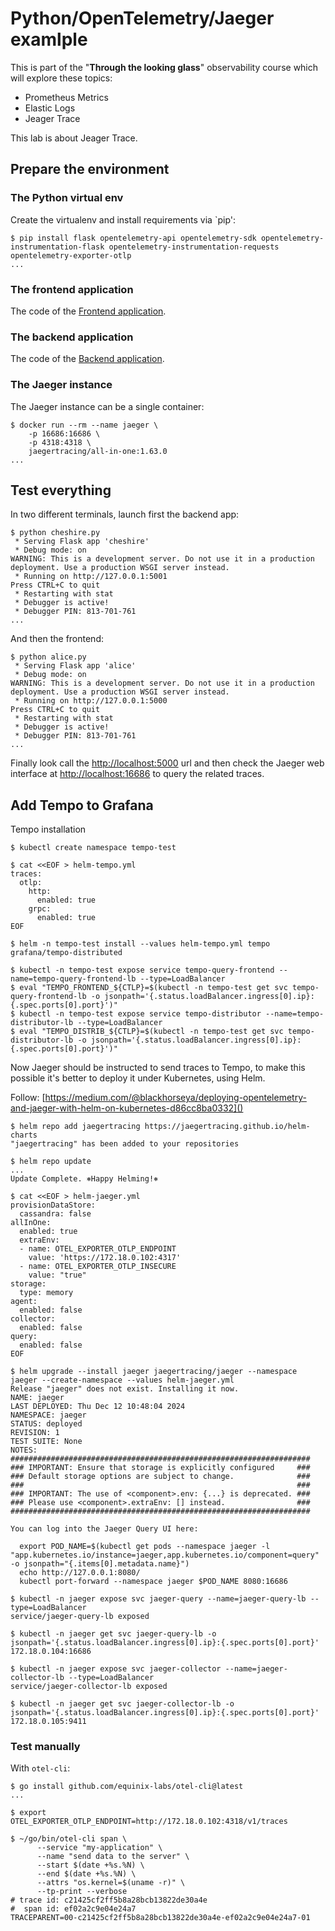 # Python/OpenTelemetry/Jaeger examlple

This is part of the "**Through the looking glass**" observability course which will
explore these topics:

- Prometheus Metrics
- Elastic Logs
- Jeager Trace

This lab is about Jeager Trace.

## Prepare the environment

### The Python virtual env

Create the virtualenv and install requirements via `pip':

```console
$ pip install flask opentelemetry-api opentelemetry-sdk opentelemetry-instrumentation-flask opentelemetry-instrumentation-requests opentelemetry-exporter-otlp
...
```

### The frontend application

The code of the [Frontend application](cheshire.py).

### The backend application

The code of the [Backend application]().

### The Jaeger instance

The Jaeger instance can be a single container:

```console
$ docker run --rm --name jaeger \
    -p 16686:16686 \
    -p 4318:4318 \
    jaegertracing/all-in-one:1.63.0
...
```

## Test everything

In two different terminals, launch first the backend app:

```console
$ python cheshire.py
 * Serving Flask app 'cheshire'
 * Debug mode: on
WARNING: This is a development server. Do not use it in a production deployment. Use a production WSGI server instead.
 * Running on http://127.0.0.1:5001
Press CTRL+C to quit
 * Restarting with stat
 * Debugger is active!
 * Debugger PIN: 813-701-761
...
```

And then the frontend:

```console
$ python alice.py
 * Serving Flask app 'alice'
 * Debug mode: on
WARNING: This is a development server. Do not use it in a production deployment. Use a production WSGI server instead.
 * Running on http://127.0.0.1:5000
Press CTRL+C to quit
 * Restarting with stat
 * Debugger is active!
 * Debugger PIN: 813-701-761
...
```

Finally look call the [http://localhost:5000](http://localhost:5000) url and
then check the Jaeger web interface at [http://localhost:16686](http://localhost:16686)
to query the related traces.

## Add Tempo to Grafana

Tempo installation

```console
$ kubectl create namespace tempo-test

$ cat <<EOF > helm-tempo.yml
traces:
  otlp:
    http:
      enabled: true
    grpc:
      enabled: true
EOF

$ helm -n tempo-test install --values helm-tempo.yml tempo grafana/tempo-distributed

$ kubectl -n tempo-test expose service tempo-query-frontend --name=tempo-query-frontend-lb --type=LoadBalancer
$ eval "TEMPO_FRONTEND_${CTLP}=$(kubectl -n tempo-test get svc tempo-query-frontend-lb -o jsonpath='{.status.loadBalancer.ingress[0].ip}:{.spec.ports[0].port}')"
$ kubectl -n tempo-test expose service tempo-distributor --name=tempo-distributor-lb --type=LoadBalancer
$ eval "TEMPO_DISTRIB_${CTLP}=$(kubectl -n tempo-test get svc tempo-distributor-lb -o jsonpath='{.status.loadBalancer.ingress[0].ip}:{.spec.ports[0].port}')"
```

Now Jaeger should be instructed to send traces to Tempo, to make this possible
it's better to deploy it under Kubernetes, using Helm.

Follow: [https://medium.com/@blackhorseya/deploying-opentelemetry-and-jaeger-with-helm-on-kubernetes-d86cc8ba0332]()

```console
$ helm repo add jaegertracing https://jaegertracing.github.io/helm-charts
"jaegertracing" has been added to your repositories

$ helm repo update
...
Update Complete. ⎈Happy Helming!⎈

$ cat <<EOF > helm-jaeger.yml
provisionDataStore:
  cassandra: false
allInOne:
  enabled: true
  extraEnv:
  - name: OTEL_EXPORTER_OTLP_ENDPOINT
    value: 'https://172.18.0.102:4317'
  - name: OTEL_EXPORTER_OTLP_INSECURE
    value: "true"
storage:
  type: memory
agent:
  enabled: false
collector:
  enabled: false
query:
  enabled: false
EOF

$ helm upgrade --install jaeger jaegertracing/jaeger --namespace jaeger --create-namespace --values helm-jaeger.yml
Release "jaeger" does not exist. Installing it now.
NAME: jaeger
LAST DEPLOYED: Thu Dec 12 10:48:04 2024
NAMESPACE: jaeger
STATUS: deployed
REVISION: 1
TEST SUITE: None
NOTES:
###################################################################
### IMPORTANT: Ensure that storage is explicitly configured     ###
### Default storage options are subject to change.              ###
###                                                             ###
### IMPORTANT: The use of <component>.env: {...} is deprecated. ###
### Please use <component>.extraEnv: [] instead.                ###
###################################################################

You can log into the Jaeger Query UI here:

  export POD_NAME=$(kubectl get pods --namespace jaeger -l "app.kubernetes.io/instance=jaeger,app.kubernetes.io/component=query" -o jsonpath="{.items[0].metadata.name}")
  echo http://127.0.0.1:8080/
  kubectl port-forward --namespace jaeger $POD_NAME 8080:16686

$ kubectl -n jaeger expose svc jaeger-query --name=jaeger-query-lb --type=LoadBalancer
service/jaeger-query-lb exposed

$ kubectl -n jaeger get svc jaeger-query-lb -o jsonpath='{.status.loadBalancer.ingress[0].ip}:{.spec.ports[0].port}'
172.18.0.104:16686

$ kubectl -n jaeger expose svc jaeger-collector --name=jaeger-collector-lb --type=LoadBalancer
service/jaeger-collector-lb exposed

$ kubectl -n jaeger get svc jaeger-collector-lb -o jsonpath='{.status.loadBalancer.ingress[0].ip}:{.spec.ports[0].port}'
172.18.0.105:9411
```

### Test manually

With `otel-cli`:

```console
$ go install github.com/equinix-labs/otel-cli@latest
...

$ export OTEL_EXPORTER_OTLP_ENDPOINT=http://172.18.0.102:4318/v1/traces

$ ~/go/bin/otel-cli span \
      --service "my-application" \
      --name "send data to the server" \
      --start $(date +%s.%N) \
      --end $(date +%s.%N) \
      --attrs "os.kernel=$(uname -r)" \
      --tp-print --verbose
# trace id: c21425cf2ff5b8a28bcb13822de30a4e
#  span id: ef02a2c9e04e24a7
TRACEPARENT=00-c21425cf2ff5b8a28bcb13822de30a4e-ef02a2c9e04e24a7-01
```
